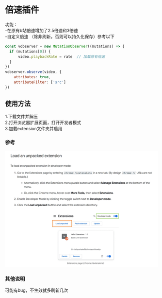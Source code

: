# 倍速插件
功能：  
-在原有b站倍速增加了2.5倍速和3倍速  
-自定义倍速 （除非刷新，否则可以持久化保存）参考以下
```javascript
const vobserver = new MutationObserver((mutations) => {
  if (mutations[0]) {
      video.playbackRate = rate  // 加载原有倍速
  }
})
vobserver.observe(video, {
    attributes: true,
    attributeFilter: ['src']
})
```
## 使用方法  
1.下载文件并解压  
2.打开浏览器扩展页面，打开开发者模式  
3.加载extension文件夹并启用  
### 参考  
![chrome使用方法](loadExtension.png "使用方法")
### 其他说明  
可能有bug，不生效就多刷新几次


